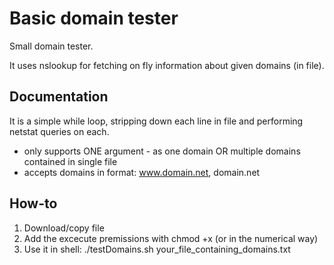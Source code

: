 # Basic domain tester

Small domain tester.

It uses nslookup for fetching on fly information about given domains (in file).

## Documentation

It is a simple while loop, stripping down each line in file and performing netstat queries on each.

* only supports ONE argument - as one domain OR multiple domains contained in single file
* accepts domains in format: www.domain.net, domain.net

## How-to

1. Download/copy file
2. Add the excecute premissions with chmod +x (or in the numerical way)
3. Use it in shell: ./testDomains.sh your_file_containing_domains.txt